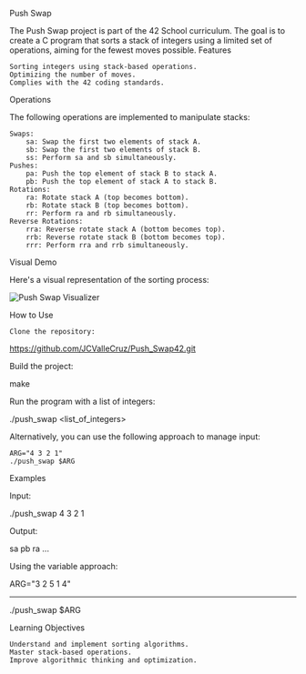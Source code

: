 Push Swap

The Push Swap project is part of the 42 School curriculum. The goal is to create a C program that sorts a stack of integers using a limited set of operations, aiming for the fewest moves possible.
Features

    Sorting integers using stack-based operations.
    Optimizing the number of moves.
    Complies with the 42 coding standards.

Operations

The following operations are implemented to manipulate stacks:

    Swaps:
        sa: Swap the first two elements of stack A.
        sb: Swap the first two elements of stack B.
        ss: Perform sa and sb simultaneously.
    Pushes:
        pa: Push the top element of stack B to stack A.
        pb: Push the top element of stack A to stack B.
    Rotations:
        ra: Rotate stack A (top becomes bottom).
        rb: Rotate stack B (top becomes bottom).
        rr: Perform ra and rb simultaneously.
    Reverse Rotations:
        rra: Reverse rotate stack A (bottom becomes top).
        rrb: Reverse rotate stack B (bottom becomes top).
        rrr: Perform rra and rrb simultaneously.

Visual Demo

Here's a visual representation of the sorting process:

![Push Swap Visualizer](https://media3.giphy.com/media/v1.Y2lkPTc5MGI3NjExcWRqOXZidndtdXVzYjh5enVtOXJ6M29jeWZ6YWhocWYwZ3d0NXp1ayZlcD12MV9pbnRlcm5hbF9naWZfYnlfaWQmY3Q9Zw/4SjmaGLqVE1AngIjF0/giphy.gif)

How to Use

    Clone the repository:

https://github.com/JCValleCruz/Push_Swap42.git

Build the project:

make

Run the program with a list of integers:

./push_swap <list_of_integers>

Alternatively, you can use the following approach to manage input:

    ARG="4 3 2 1"
    ./push_swap $ARG

Examples

Input:

./push_swap 4 3 2 1

Output:

sa
pb
ra
...

Using the variable approach:

ARG="3 2 5 1 4"

----------------
./push_swap $ARG

Learning Objectives

    Understand and implement sorting algorithms.
    Master stack-based operations.
    Improve algorithmic thinking and optimization.
